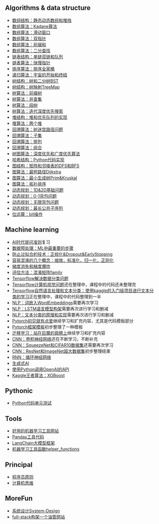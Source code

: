 ## Algorithms & data structure

- [数组结构：静态动态数组和堆栈](algo/arrays.md)
- [数组算法：Kadane算法](algo/kadane.md)
- [数组算法：滑动窗口](algo/sliding-window.md)
- [数组算法：双指针](algo/two-pointers.md)
- [数组算法：前缀和](algo/prefix-sums.md)
- [数组算法：二分查找](algo/binarysearch.md)
- [链表结构：单链双链和队列](algo/linkedlist.md)
- [链表算法：快慢指针](algo/fast-slow-pointers.md)
- [排序算法：排序全家桶](algo/sort.md)
- [递归算法：宇宙的开始和终结](algo/recursion.md)
- [树结构：树和二分树BST](algo/binarytree.md)
- [树结构：树映射TreeMap](algo/treemap.md)
- [树算法：前缀树](algo/trie.md)
- [树算法：并查集](algo/union-find.md)
- [树算法：段树](algo/segmenttree.md)
- [树算法：迭代深度优先搜索](algo/iterativedfs.md)
- [堆结构：堆和优先队列的实现](algo/heap.md)
- [堆算法：两个堆](algo/two-heaps.md)
- [回溯算法：树迷宫路径问题](algo/treemaze.md)
- [回溯算法：子集](algo/subsets.md)
- [回溯算法：排列](algo/combinations.md)
- [回溯算法：组合](algo/permutations.md)
- [树图算法：深度优先和广度优先算法](algo/dfsbfs.md)
- [哈希结构：Python代码实现](algo/hash.md)
- [图结构：矩阵和邻接表的DFS和BFS](algo/graphs.md)
- [图算法：最短路径Dijkstra](algo/dijkstra.md)
- [图算法：最小生成树Prim&Kruskal](algo/prim-kruskal.md)
- [图算法：拓扑排序](algo/toplogical-sort.md)
- [动态规划：1D&2D基础问题](algo/dp.md)
- [动态规划：0-1背包问题](algo/01knapsack.md)
- [动态规划：无限背包问题](algo/unboundedknapsack.md)
- [动态规划：最长公共子序列](algo/lcs.md)
- [位运算：bit操作](algo/bit-operations.md)

## Machine learning

- [AI时代提问准则](ml/ai-4-prompt.md)复习
- [数据预处理：ML中最重要的步骤](ml/feature-engineering.md)
- [防止过拟合的技术：正规化&Dropout&EarlyStopping](ml/overfit.md)
- [容易混淆的几个概念：缩放，标准化，归一化，正则化](ml/some-confusion-words.md)
- [梯度消失和梯度爆炸](ml/gradient-problems.md)
- [评估方法：混淆矩阵family](ml/confusion-matrix.md)
- [Tensorflow解决数据分类问题](ml/tensorflow-classification.md)
- [Tensorflow计算机视觉问题](ml/tensorflow-cv.md)还在整理中，课程中的代码还未整理完
- [Tensorflow自然语言处理和文本分类：使用kaggle的入门级项目进行文本分类的学习](ml/tensorflow-nlp.md)正在整理中，课程中的代码整理到一半
- [NLP：词嵌入WordEmbeddings](ml/wordembeddings.md)需要再次学习
- [NLP：LSTM语言模型构架](ml/lstm-llm.md)需要再次进行学习和删减
- [NLP：文本分类的原理和实现](ml/text-classification.md)需要再次进行学习和删减
- [Pytorch初见就有点爱](ml/pytorch-firsttime.md)继续学习和扩充内容，尤其是代码模板部分
- [Pytorch框架模板](ml/pytorch-template.md)初步整理了一种模板
- [迁移学习：站在巨魔的肩膀上](ml/transfer-learning.md)继续学习和扩充内容
- [CNN：卷积神经网络](ml/cnn.md)还在不断学习，不断补充
- [CNN：SqueezeNet和CIFAR10数据集](ml/squeezenet.md)还需要再次学习
- [CNN：ResNet和ImageNet超大数据集](ml/resnet.md)初步整理结束
- [RNN：循环神经网络](ml/rnn.md)
- [生成式AI](ml/generativeai.md)
- [使用Python调用OpenAI的API](ml/open-ai.md)
- [Kaggle王者算法：XGBoost](ml/xgboost.md)

## Pythonic

- [Python代码单元测试](python/codetest.md)

## Tools

- [好用的机器学习工具网站](tools/tool-site-for-study.md)
- [Pandas工具代码](tools/pandas.md)
- [LangChain大模型框架](tools/langchain.md)
- [机器学习工具函数helper_functions](tools/ml-helper-functions.md)

## Principal

- [程序员原则](principals/whats-not-change.md)
- [计算机思维](principals/computeritize.md)

## MoreFun

- [系统设计System-Design](morefun/system-design.md)
- [full-stack构架一个油管网站](morefun/youtube-clone.md)


